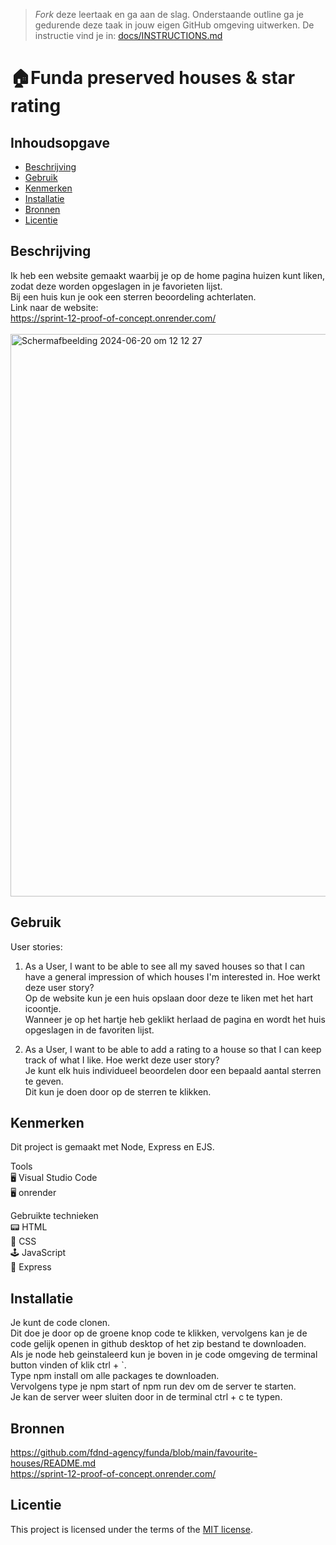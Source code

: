> _Fork_ deze leertaak en ga aan de slag. Onderstaande outline ga je gedurende deze taak in jouw eigen GitHub omgeving uitwerken. De instructie vind je in: [docs/INSTRUCTIONS.md](docs/INSTRUCTIONS.md)

# 🏠Funda preserved houses & star rating
<!-- Geef je project een titel en schrijf in één zin wat het is -->

## Inhoudsopgave

  * [Beschrijving](#beschrijving)
  * [Gebruik](#gebruik)
  * [Kenmerken](#kenmerken)
  * [Installatie](#installatie)
  * [Bronnen](#bronnen)
  * [Licentie](#licentie)

## Beschrijving
Ik heb een website gemaakt waarbij je op de home pagina huizen kunt liken, zodat deze worden opgeslagen in je favorieten lijst. <br>
Bij een huis kun je ook een sterren beoordeling achterlaten. <br> 
Link naar de website: <br> 
https://sprint-12-proof-of-concept.onrender.com/ <br> <br>
<img width="900" alt="Scherm­afbeelding 2024-06-20 om 12 12 27" src="https://github.com/EBok1/Sprint-12-proof-of-concept/assets/144004887/43a637a4-fced-4a95-b034-1e1e944e38f4">

## Gebruik
User stories: 
1) As a User, I want to be able to see all my saved houses so that I can have a general impression of which houses I'm interested in.
Hoe werkt deze user story? <br>
Op de website kun je een huis opslaan door deze te liken met het hart icoontje. <br>
Wanneer je op het hartje heb geklikt herlaad de pagina en wordt het huis opgeslagen in de favoriten lijst. <br>

2) As a User, I want to be able to add a rating to a house so that I can keep track of what I like.
Hoe werkt deze user story? <br>
Je kunt elk huis individueel beoordelen door een bepaald aantal sterren te geven. <br>
Dit kun je doen door op de sterren te klikken. <br> 

## Kenmerken
Dit project is gemaakt met Node, Express en EJS. <br>

Tools <br>
🖥️ Visual Studio Code <br>
🖥️ onrender <br>

Gebruikte technieken <br>
📟 HTML <br>
🎨 CSS <br>
🕹️ JavaScript <br>
🚃 Express <br>

<!-- Bij Kenmerken staat welke technieken zijn gebruikt en hoe. Wat is de HTML structuur? Wat zijn de belangrijkste dingen in CSS? Wat is er met JS gedaan en hoe? Misschien heb je iets met NodeJS gedaan, of heb je een framwork of library gebruikt? -->

## Installatie
Je kunt de code clonen. <br> 
Dit doe je door op de groene knop code te klikken, vervolgens kan je de code gelijk openen in github desktop of het zip bestand te downloaden. <br> 
Als je node heb geinstaleerd kun je boven in je code omgeving de terminal button vinden of klik ctrl + `. <br> 
Type npm install om alle packages te downloaden. <br>
Vervolgens type je npm start of npm run dev om de server te starten. <br> 
Je kan de server weer sluiten door in de terminal ctrl + c te typen. <br> 
<!-- Bij Instalatie staat hoe een andere developer aan jouw repo kan werken -->

## Bronnen
https://github.com/fdnd-agency/funda/blob/main/favourite-houses/README.md <br>
https://sprint-12-proof-of-concept.onrender.com/

## Licentie
This project is licensed under the terms of the [MIT license](./LICENSE).
